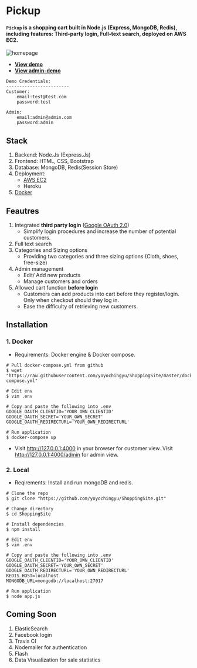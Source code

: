 # Pickup
#### `Pickup` is a shopping cart built in Node.js (Express, MongoDB, Redis), including features: Third-party login, Full-text search, deployed on AWS EC2.
![homepage](https://i.imgur.com/QwC6ecF.jpg)
-  [**View demo**](http://ec2-3-136-24-168.us-east-2.compute.amazonaws.com:4000/)
-  [**View admin-demo**](http://ec2-3-136-24-168.us-east-2.compute.amazonaws.com:4000/admin)
```
Demo Credentials:
------------------------
Customer:
    email:test@test.com
    password:test

Admin:
    email:admin@admin.com
    password:admin
```


## Stack
1. Backend: Node.Js (Express.Js)
2. Frontend: HTML, CSS, Bootstrap
3. Database: MongoDB, Redis(Session Store)
4. Deployment: 
   * [AWS EC2](http://ec2-3-136-24-168.us-east-2.compute.amazonaws.com:4000/)
   * Heroku
5. [Docker](https://hub.docker.com/layers/yoyochingyu/shoppingsite_web/version1/images/sha256-b6e2aca404a231c6c330c24f1ea8deff96d59b27feb2d29cdb945a28d4d2de91?context=repo)

## Feautres
1. Integrated **third party login** ([Google OAuth 2.0](https://developers.google.com/identity/protocols/oauth2))
   * Simplify login procedures and increase the number of potential customers.
2. Full text search
3. Categories and Sizing options
   * Providing two categories and three sizing options (Cloth, shoes, free-size)
5. Admin management
   * Edit/ Add new products
   * Manage customers and orders 
6. Allowed cart function **before login**
   * Customers can add products into cart before they register/login. 
Only when checkout should they log in.
   * Ease the difficulty of retrieving new customers.

## Installation
### 1. Docker
- Requirements: Docker engine & Docker compose.
```bash=
# Pull docker-compose.yml from github
$ wget "https://raw.githubusercontent.com/yoyochingyu/ShoppingSite/master/docker-compose.yml"

# Edit env
$ vim .env

# Copy and paste the following into .env
GOOGLE_OAUTH_CLIENTID='YOUR_OWN_CLIENTID'
GOOGLE_OAUTH_SECRET='YOUR_OWN_SECRET'
GOOGLE_OAUTH_REDIRECTURL='YOUR_OWN_REDIRECTURL'

# Run application
$ docker-compose up
```
- Visit http://127.0.0.1:4000 in your browser for customer view.
Visit http://127.0.0.1:4000/admin for admin view.
### 2. Local
- Reqirements: Install and run mongoDB and redis.
```bash=
# Clone the repo
$ git clone "https://github.com/yoyochingyu/ShoppingSite.git"

# Change directory
$ cd ShoppingSite

# Install dependencies
$ npm install

# Edit env
$ vim .env

# Copy and paste the following into .env
GOOGLE_OAUTH_CLIENTID='YOUR_OWN_CLIENTID'
GOOGLE_OAUTH_SECRET='YOUR_OWN_SECRET'
GOOGLE_OAUTH_REDIRECTURL='YOUR_OWN_REDIRECTURL'
REDIS_HOST=localhost
MONGODB_URL=mongodb://localhost:27017

# Run application
$ node app.js
```


## Coming Soon
1. ElasticSearch
2. Facebook login
3. Travis CI
4. Nodemailer for authentication
5. Flash
6. Data Visualization for sale statistics
